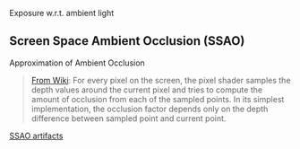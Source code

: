 Exposure w.r.t. ambient light

## Screen Space Ambient Occlusion (SSAO)
Approximation of Ambient Occlusion

> [From Wiki](https://en.wikipedia.org/wiki/Screen_space_ambient_occlusion):
For every pixel on the screen, the pixel shader samples the depth values around the current pixel and tries to compute the amount of occlusion from each of the sampled points. In its simplest implementation, the occlusion factor depends only on the depth difference between sampled point and current point.


[SSAO artifacts](https://mtnphil.wordpress.com/2013/06/26/know-your-ssao-artifacts/)
